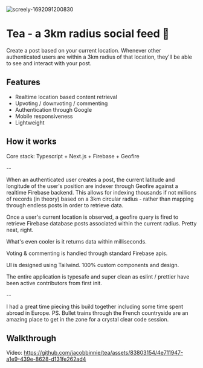 
![screely-1692091200830](https://github.com/jacobbinnie/tea/assets/83803154/f24db66d-1475-4ff4-be49-c554311f6e44)


# Tea - a 3km radius social feed 📍

Create a post based on your current location. Whenever other authenticated users are within a 3km radius of that location, they'll be able to see and interact with your post.

## Features

- Realtime location based content retrieval
- Upvoting / downvoting / commenting
- Authentication through Google
- Mobile responsiveness
- Lightweight

## How it works

Core stack: Typescript + Next.js + Firebase + Geofire

--

When an authenticated user creates a post, the current latitude and longitude of the user's position are indexer through Geofire against a realtime Firebase backend. This allows for indexing thousands if not millions of records (in theory) based on a 3km circular radius - rather than mapping through endless posts in order to retrieve data.

Once a user's current location is observed, a geofire query is fired to retrieve Firebase database posts associated within the current radius. Pretty neat, right.

What's even cooler is it returns data within milliseconds.

Voting & commenting is handled through standard Firebase apis.

UI is designed using Tailwind. 100% custom components and design.

The entire application is typesafe and super clean as eslint / prettier have been active contributors from first init.

--

I had a great time piecing this build together including some time spent abroad in Europe. PS. Bullet trains through the French countryside are an amazing place to get in the zone for a crystal clear code session.
## Walkthrough


Video:
https://github.com/jacobbinnie/tea/assets/83803154/4e711947-a1e9-439e-8628-d131fe262ad4
